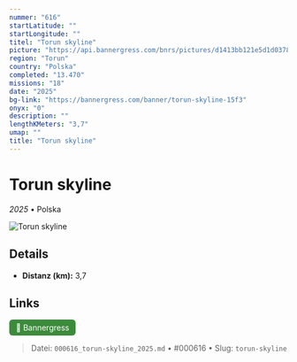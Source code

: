 ```yaml
---
nummer: "616"
startLatitude: ""
startLongitude: ""
titel: "Torun skyline"
picture: "https://api.bannergress.com/bnrs/pictures/d1413bb121e5d1d037822169d6c692b5"
region: "Torun"
country: "Polska"
completed: "13.470"
missions: "18"
date: "2025"
bg-link: "https://bannergress.com/banner/torun-skyline-15f3"
onyx: "0"
description: ""
lengthKMeters: "3,7"
umap: ""
title: "Torun skyline"
---
```

# Torun skyline

*2025* • Polska

![Torun skyline](https://api.bannergress.com/bnrs/pictures/d1413bb121e5d1d037822169d6c692b5)

## Details
- **Distanz (km):** 3,7






## Links
<div style="margin-top: 0.5em;">
<a href="https://bannergress.com/banner/torun-skyline-15f3" target="_blank" style="display:inline-block;margin-right:8px;padding:6px 12px;background-color:#3c8b3c;color:white;text-decoration:none;border-radius:6px;">🔗 Bannergress</a>

</div>


> Datei: `000616_torun-skyline_2025.md` • #000616 • Slug: `torun-skyline`
